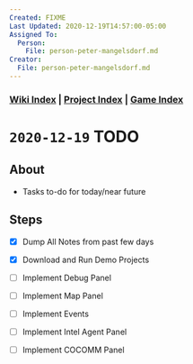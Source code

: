 ```yaml
---
Created: FIXME
Last Updated: 2020-12-19T14:57:00-05:00
Assigned To:
  Person:
    File: person-peter-mangelsdorf.md
Creator:
  File: person-peter-mangelsdorf.md
---
```



### [Wiki Index](index.md) | [Project Index](../index.md) | [Game Index](../intel-game/index.md)


# `2020-12-19` TODO


## About
- Tasks to-do for today/near future


## Steps
- [x] Dump All Notes from past few days
- [x] Download and Run Demo Projects
- [ ] Implement Debug Panel
- [ ] Implement Map Panel
- [ ] Implement Events
- [ ] Implement Intel Agent Panel
- [ ] Implement COCOMM Panel




